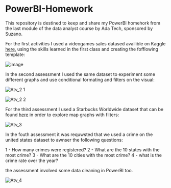 # PowerBI-Homework
This repository is destined to keep and share my PowerBI homehork from the last module of the data analyst course by Ada Tech, sponsored by Suzano.

For the first activities I used a videogames sales datased availible on Kaggle [here](https://www.kaggle.com/datasets/sidtwr/videogames-sales-dataset?select=Video_Games_Sales_as_at_22_Dec_2016.csv), using the skills learned in the first class and creating the fofflowing template:

![image](https://user-images.githubusercontent.com/103444456/214137176-9671cbc3-c99d-4d38-94c3-8e9941205a73.png)

In the second assessment I used the same dataset to experiment some different graphs and use conditional formating and filters on the visual:

![Atv_2 1](https://user-images.githubusercontent.com/103444456/215900678-e6803056-060b-4d9a-9b37-ba9da892abef.png)

![Atv_2 2](https://user-images.githubusercontent.com/103444456/215900723-3165a627-4079-45d0-becd-54c16aefc973.png)

For the third assessment I used a Starbucks Worldwide dataset that can be found [here](https://www.kaggle.com/datasets/starbucks/store-locations) in order to explore map graphs with filters:

![Atv_3](https://user-images.githubusercontent.com/103444456/215901184-d0e4b4ba-de98-4872-9ce9-a014a955100a.png)

In the fouth assessment it was requwsted that we used a crime on the united states dataset to awnser the following questions:

1 - How many crimes were registered?
2 - What are the 10 states with the most crime?
3 - What are the 10 cities with the most crime?
4 - what is the crime rate over the year?

the assessment involved some data cleaning in PowerBI too.

![Atv_4](https://user-images.githubusercontent.com/103444456/215901893-e5ade4a6-2c60-4d1c-b77f-bbe933c549b6.png)

